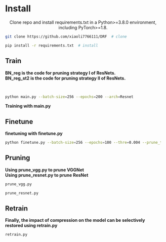 # Install

<p align="center">  
 Clone repo and install requirements.txt in a Python>=3.8.0 environment, including PyTorch>=1.8.
</p>   


```bash
git clone https://github.com/xiaoli7766111/DRF  # clone

pip install -r requirements.txt  # install
```

##  Train

**BN_reg is the code for pruning strategy I of ResNets.**<br> **BN_reg_st2 is the code for pruning strategy II of ResNets.**

<br>

```bash
python main.py --batch-size=256 --epochs=200 --arch=Resnet 
```
**Training with main.py**

##  Finetune
**finetuning with finetune.py**<br>
```bash
python finetune.py --batch-size=256 --epochs=100 --thre=0.004 --prune_thre=0.0001 --bn_thre=0.0002
```

##  Pruning
 **Using prune_vgg.py to prune VGGNet** <br>
**Using prune_resnet.py to prune ResNet** <br>
```bash
prune_vgg.py

prune_resnet.py
```

##  Retrain
**Finally, the impact of compression on the model can be selectively restored using retrain.py** <br>
```bash
retrain.py
```
